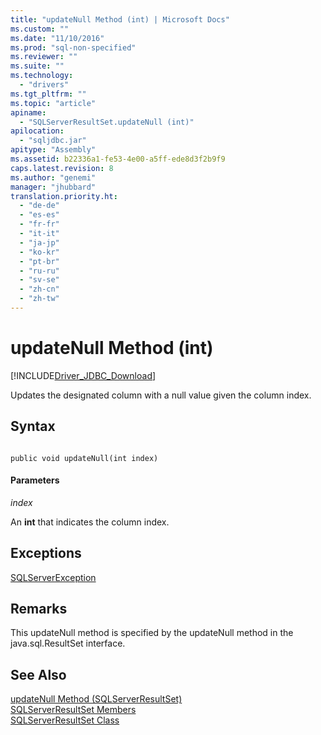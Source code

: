 ```yaml
---
title: "updateNull Method (int) | Microsoft Docs"
ms.custom: ""
ms.date: "11/10/2016"
ms.prod: "sql-non-specified"
ms.reviewer: ""
ms.suite: ""
ms.technology: 
  - "drivers"
ms.tgt_pltfrm: ""
ms.topic: "article"
apiname: 
  - "SQLServerResultSet.updateNull (int)"
apilocation: 
  - "sqljdbc.jar"
apitype: "Assembly"
ms.assetid: b22336a1-fe53-4e00-a5ff-ede8d3f2b9f9
caps.latest.revision: 8
ms.author: "genemi"
manager: "jhubbard"
translation.priority.ht: 
  - "de-de"
  - "es-es"
  - "fr-fr"
  - "it-it"
  - "ja-jp"
  - "ko-kr"
  - "pt-br"
  - "ru-ru"
  - "sv-se"
  - "zh-cn"
  - "zh-tw"
---
```

# updateNull Method (int)
[!INCLUDE[Driver_JDBC_Download](../../../connect/jdbc/includes)]

  Updates the designated column with a null value given the column index.  
  
## Syntax  
  
```  
  
public void updateNull(int index)  
```  
  
#### Parameters  
 *index*  
  
 An **int** that indicates the column index.  
  
## Exceptions  
 [SQLServerException](../../../connect/jdbc/reference/sqlserverexception-class.md)  
  
## Remarks  
 This updateNull method is specified by the updateNull method in the java.sql.ResultSet interface.  
  
## See Also  
 [updateNull Method &#40;SQLServerResultSet&#41;](../../../connect/jdbc/reference/updatenull-method--sqlserverresultset-.md)   
 [SQLServerResultSet Members](../../../connect/jdbc/reference/sqlserverresultset-members.md)   
 [SQLServerResultSet Class](../../../connect/jdbc/reference/sqlserverresultset-class.md)  
  
  